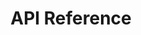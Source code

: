 ---
title: API Reference

language_tabs:
  - shell: cURL
  - python: Python
  - ruby: Ruby
  - javascript: NodeJS
  - csharp: C#
  - java: Java
  - haskell: Haskell
  - lua: Lua

toc_footers:
  - <a href='https://platform.pokitdok.com/signup' target='_blank'>Sign Up for a Free API Key</a>

includes:
  - overview
  - clientlibraries
  - authentication
  - common
  - apidashboard
  - jsonedisupport
  - endpoints
  - activities
  - authorizations
  - cashprices
  - claims
  - claimstatus
  - eligibility
  - enrollment
  - files
  - insuranceprices
  - mpc
  - payers
  - plans
  - providers
  - referrals
  - scheduling
  - tradingpartners

search: true
---